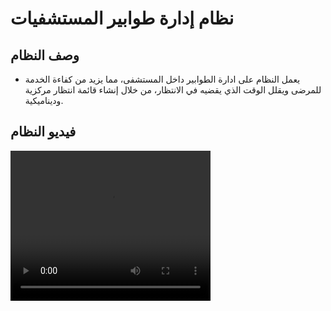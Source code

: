 # نظام إدارة طوابير المستشفيات
## وصف النظام 
*  يعمل النظام على ادارة الطوابير داخل المستشفى، مما يزيد من كفاءة الخدمة للمرضى ويقلل الوقت الذي يقضيه في الانتظار، من خلال إنشاء قائمة انتظار مركزية وديناميكية.
  ## فيديو النظام
  <video width="320" height="240" controls>
  <source src="movie.mp4" type="video/mp4">
  <source src="movie.ogg" type="video/ogg">
Your browser does not support the video tag.
</video>
